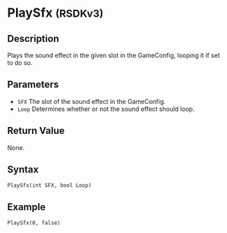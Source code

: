 # PlaySfx <small>(RSDKv3)</small>

## Description
Plays the sound effect in the given slot in the GameConfig, looping it if set to do so.

## Parameters
- `SFX`
The slot of the sound effect in the GameConfig.
- `Loop`
Determines whether or not the sound effect should loop.

## Return Value
None.

## Syntax
```
PlaySfx(int SFX, bool Loop)
```

## Example
```
PlaySfx(0, false)
```